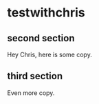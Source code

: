 # testwithchris

## second section

Hey Chris, here is some copy.

## third section

Even more copy.